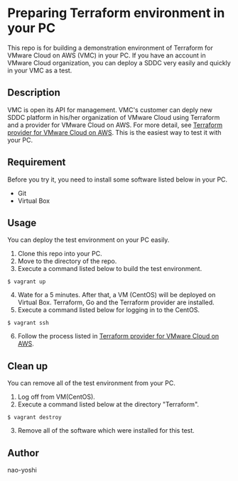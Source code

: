# Preparing Terraform environment in your PC
This repo is for building a demonstration environment of Terraform for VMware Cloud on AWS (VMC) in your PC. If you have an account in VMware Cloud organization, you can deploy a SDDC very easily and quickly in your VMC as a test. 

## Description
VMC is open its API for management. VMC's customer can deply new SDDC platform in his/her organization of VMware Cloud using Terraform and a provider for VMware Cloud on AWS. For more detail, see [Terraform provider for VMware Cloud on AWS](https://github.com/vmware/terraform-provider-vmc). This is the easiest way to test it with your PC.


## Requirement
Before you try it, you need to install some software listed below in your PC.
- Git
- Virtual Box


## Usage
You can deploy the test environment on your PC easily.
1. Clone this repo into your PC.
2. Move to the directory of the repo.
3. Execute a command listed below to build the test environment.
  ```
  $ vagrant up
  ```
4. Wate for a 5 minutes. After that, a VM (CentOS) will be deployed on Virtual Box. Terraform, Go and the Terraform provider are installed.
5. Execute a command listed below for logging in to the CentOS.
  ```
  $ vagrant ssh
  ```
6. Follow the process listed in [Terraform provider for VMware Cloud on AWS](https://github.com/vmware/terraform-provider-vmc). 

## Clean up
You can remove all of the test environment from your PC.

1. Log off from VM(CentOS).
2. Execute a command listed below at the directory "Terraform".
```
$ vagrant destroy
```
3. Remove all of the software which were installed for this test.


## Author
nao-yoshi
